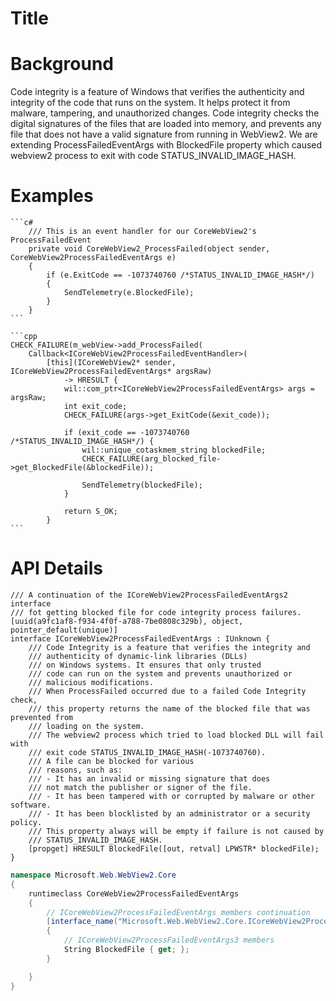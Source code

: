
Title
===

# Background
Code integrity is a feature of Windows that verifies the authenticity and integrity of the code that runs on the system. It helps protect it from malware, tampering, and unauthorized changes. Code integrity checks the digital signatures of the files that are loaded into memory, and prevents any file that does not have a valid signature from running in WebView2. We are extending ProcessFailedEventArgs with BlockedFile property which caused webview2 process to exit with code STATUS_INVALID_IMAGE_HASH.

# Examples

    ```c#
        /// This is an event handler for our CoreWebView2's ProcessFailedEvent
        private void CoreWebView2_ProcessFailed(object sender, CoreWebView2ProcessFailedEventArgs e)
        {
            if (e.ExitCode == -1073740760 /*STATUS_INVALID_IMAGE_HASH*/)
            {
                SendTelemetry(e.BlockedFile);
            }
        }
    ```

    ```cpp
    CHECK_FAILURE(m_webView->add_ProcessFailed(
        Callback<ICoreWebView2ProcessFailedEventHandler>(
            [this](ICoreWebView2* sender, ICoreWebView2ProcessFailedEventArgs* argsRaw)
                -> HRESULT {
                wil::com_ptr<ICoreWebView2ProcessFailedEventArgs> args = argsRaw;
                int exit_code;
                CHECK_FAILURE(args->get_ExitCode(&exit_code));

                if (exit_code == -1073740760 /*STATUS_INVALID_IMAGE_HASH*/) {
                    wil::unique_cotaskmem_string blockedFile;
                    CHECK_FAILURE(arg_blocked_file->get_BlockedFile(&blockedFile));

                    SendTelemetry(blockedFile);
                }

                return S_OK;
            }
    ```


# API Details

```
/// A continuation of the ICoreWebView2ProcessFailedEventArgs2 interface
/// fot getting blocked file for code integrity process failures.
[uuid(a9fc1af8-f934-4f0f-a788-7be0808c329b), object, pointer_default(unique)]
interface ICoreWebView2ProcessFailedEventArgs : IUnknown {
    /// Code Integrity is a feature that verifies the integrity and
    /// authenticity of dynamic-link libraries (DLLs)
    /// on Windows systems. It ensures that only trusted
    /// code can run on the system and prevents unauthorized or
    /// malicious modifications.
    /// When ProcessFailed occurred due to a failed Code Integrity check,
    /// this property returns the name of the blocked file that was prevented from
    /// loading on the system.
    /// The webview2 process which tried to load blocked DLL will fail with
    /// exit code STATUS_INVALID_IMAGE_HASH(-1073740760).
    /// A file can be blocked for various
    /// reasons, such as:
    /// - It has an invalid or missing signature that does
    /// not match the publisher or signer of the file.
    /// - It has been tampered with or corrupted by malware or other software.
    /// - It has been blocklisted by an administrator or a security policy.
    /// This property always will be empty if failure is not caused by
    /// STATUS_INVALID_IMAGE_HASH.
    [propget] HRESULT BlockedFile([out, retval] LPWSTR* blockedFile);
}
```

```c# (but really MIDL3)
namespace Microsoft.Web.WebView2.Core 
{
    runtimeclass CoreWebView2ProcessFailedEventArgs
    {
        // ICoreWebView2ProcessFailedEventArgs members continuation
        [interface_name("Microsoft.Web.WebView2.Core.ICoreWebView2ProcessFailedEventArgs3")]
        {
            // ICoreWebView2ProcessFailedEventArgs3 members
            String BlockedFile { get; };
        }

    }
}
```